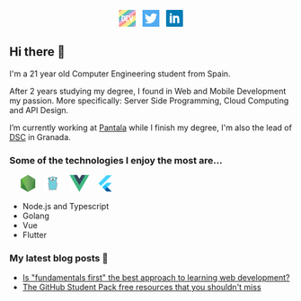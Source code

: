 <p align='center'>
<a href="https://dev.to/alexmenor"><img height="30" src="https://raw.githubusercontent.com/AlexMenor/AlexMenor/master/img/dev.png"></a>&nbsp;&nbsp;
<a href="https://twitter.com/alex4menor"><img height="30" src="https://raw.githubusercontent.com/AlexMenor/AlexMenor/master/img/twitter.png"></a>&nbsp;&nbsp;
<a href="https://www.linkedin.com/in/alejandro-menor-molinero-a34595176/"><img height="30" src="https://raw.githubusercontent.com/AlexMenor/AlexMenor/master/img/linkedin.png"></a>
</p>

## Hi there 👋
I'm a 21 year old Computer Engineering student from Spain.

After 2 years studying my degree, I found in Web and Mobile Development my passion. More specifically: Server Side Programming, Cloud Computing and API Design.

I’m currently working at [Pantala](https://pantala.es) while I finish my degree, I'm also the lead of [DSC](https://developers.google.com/community/dsc) in Granada.

### Some of the technologies I enjoy the most are...

<p>
&nbsp;&nbsp;&nbsp;&nbsp;
<img height="30" src="https://raw.githubusercontent.com/AlexMenor/AlexMenor/master/img/nodejs.png"> &nbsp;&nbsp;
<img height="30" src="https://raw.githubusercontent.com/AlexMenor/AlexMenor/master/img/go.png"> &nbsp;&nbsp;
<img height="30" src="https://raw.githubusercontent.com/AlexMenor/AlexMenor/master/img/vue.svg"> &nbsp;&nbsp;
<img height="30" src="https://raw.githubusercontent.com/AlexMenor/AlexMenor/master/img/flutter.png"> &nbsp;&nbsp;
</p>

- Node.js and Typescript 
- Golang
- Vue
- Flutter


### My latest blog posts :pencil:
<!-- BLOG-POST-LIST:START -->
- [Is "fundamentals first" the best approach to learning web development?](https://dev.to/alexmenor/is-fundamentals-first-the-best-approach-to-learning-web-development-4m29)
- [The GitHub Student Pack free resources that you shouldn't miss](https://dev.to/alexmenor/the-github-student-pack-free-resources-that-you-shouldn-t-miss-630)
<!-- BLOG-POST-LIST:END -->
